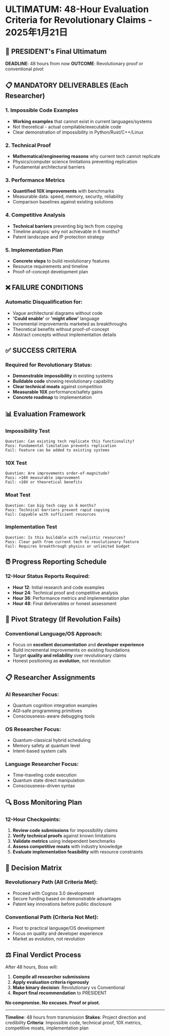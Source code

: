 # ULTIMATUM: 48-Hour Evaluation Criteria for Revolutionary Claims - 2025年1月21日

## 🚨 PRESIDENT's Final Ultimatum

**DEADLINE**: 48 hours from now
**OUTCOME**: Revolutionary proof or conventional pivot

## 📋 MANDATORY DELIVERABLES (Each Researcher)

### 1. Impossible Code Examples
- **Working examples** that cannot exist in current languages/systems
- Not theoretical - actual compilable/executable code
- Clear demonstration of impossibility in Python/Rust/C++/Linux

### 2. Technical Proof
- **Mathematical/engineering reasons** why current tech cannot replicate
- Physics/computer science limitations preventing replication
- Fundamental architectural barriers

### 3. Performance Metrics
- **Quantified 10X improvements** with benchmarks
- Measurable data: speed, memory, security, reliability
- Comparison baselines against existing solutions

### 4. Competitive Analysis  
- **Technical barriers** preventing big tech from copying
- Timeline analysis: why not achievable in 6 months?
- Patent landscape and IP protection strategy

### 5. Implementation Plan
- **Concrete steps** to build revolutionary features
- Resource requirements and timeline
- Proof-of-concept development plan

## ❌ FAILURE CONDITIONS

### Automatic Disqualification for:
- Vague architectural diagrams without code
- **'Could enable'** or **'might allow'** language
- Incremental improvements marketed as breakthroughs
- Theoretical benefits without proof-of-concept
- Abstract concepts without implementation details

## ✅ SUCCESS CRITERIA

### Required for Revolutionary Status:
- **Demonstrable impossibility** in existing systems
- **Buildable code** showing revolutionary capability
- **Clear technical moats** against competition
- **Measurable 10X** performance/safety gains
- **Concrete roadmap** to implementation

## 📊 Evaluation Framework

### Impossibility Test
```
Question: Can existing tech replicate this functionality?
Pass: Fundamental limitation prevents replication
Fail: Feature can be added to existing systems
```

### 10X Test  
```
Question: Are improvements order-of-magnitude?
Pass: >10X measurable improvement
Fail: <10X or theoretical benefits
```

### Moat Test
```
Question: Can big tech copy in 6 months?
Pass: Technical barriers prevent rapid copying
Fail: Copyable with sufficient resources
```

### Implementation Test
```
Question: Is this buildable with realistic resources?
Pass: Clear path from current tech to revolutionary feature
Fail: Requires breakthrough physics or unlimited budget
```

## ⏰ Progress Reporting Schedule

### 12-Hour Status Reports Required:
- **Hour 12**: Initial research and code examples
- **Hour 24**: Technical proof and competitive analysis  
- **Hour 36**: Performance metrics and implementation plan
- **Hour 48**: Final deliverables or honest assessment

## 🎯 Pivot Strategy (If Revolution Fails)

### Conventional Language/OS Approach:
- Focus on **excellent documentation** and **developer experience**
- Build incremental improvements on existing foundations
- Target **quality and reliability** over revolutionary claims
- Honest positioning as **evolution**, not revolution

## 📋 Researcher Assignments

### AI Researcher Focus:
- Quantum cognition integration examples
- AGI-safe programming primitives
- Consciousness-aware debugging tools

### OS Researcher Focus:
- Quantum-classical hybrid scheduling
- Memory safety at quantum level
- Intent-based system calls

### Language Researcher Focus:
- Time-traveling code execution
- Quantum state direct manipulation
- Consciousness-driven syntax

## 🔍 Boss Monitoring Plan

### 12-Hour Checkpoints:
1. **Review code submissions** for impossibility claims
2. **Verify technical proofs** against known limitations
3. **Validate metrics** using independent benchmarks
4. **Assess competitive moats** with industry knowledge
5. **Evaluate implementation feasibility** with resource constraints

## 🚀 Decision Matrix

### Revolutionary Path (All Criteria Met):
- Proceed with Cognos 3.0 development
- Secure funding based on demonstrable advantages
- Patent key innovations before public disclosure

### Conventional Path (Criteria Not Met):
- Pivot to practical language/OS development
- Focus on quality and developer experience
- Market as evolution, not revolution

## ⚖️ Final Verdict Process

After 48 hours, Boss will:
1. **Compile all researcher submissions**
2. **Apply evaluation criteria rigorously**
3. **Make binary decision**: Revolutionary vs Conventional
4. **Report final recommendation** to PRESIDENT

**No compromise. No excuses. Proof or pivot.**

---

**Timeline**: 48 hours from transmission
**Stakes**: Project direction and credibility
**Criteria**: Impossible code, technical proof, 10X metrics, competitive moats, implementation plan